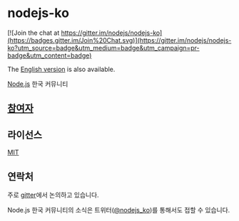 # nodejs-ko

[![Join the chat at https://gitter.im/nodejs/nodejs-ko](https://badges.gitter.im/Join%20Chat.svg)](https://gitter.im/nodejs/nodejs-ko?utm_source=badge&utm_medium=badge&utm_campaign=pr-badge&utm_content=badge)

The [English version](https://github.com/nodejs/nodejs-ko/blob/main/README.en.md)
is also available.

[Node.js](https://nodejs.org/) 한국 커뮤니티

## [참여자](https://github.com/nodejs/nodejs-ko/graphs/contributors)

## 라이선스

[MIT](https://tldrlegal.com/license/mit-license)

## 연락처

주로 [gitter](https://gitter.im/nodejs/nodejs-ko)에서 논의하고 있습니다.

Node.js 한국 커뮤니티의 소식은
트위터([@nodejs_ko](https://twitter.com/nodejs_ko))를 통해서도 접할 수 있습니다.
